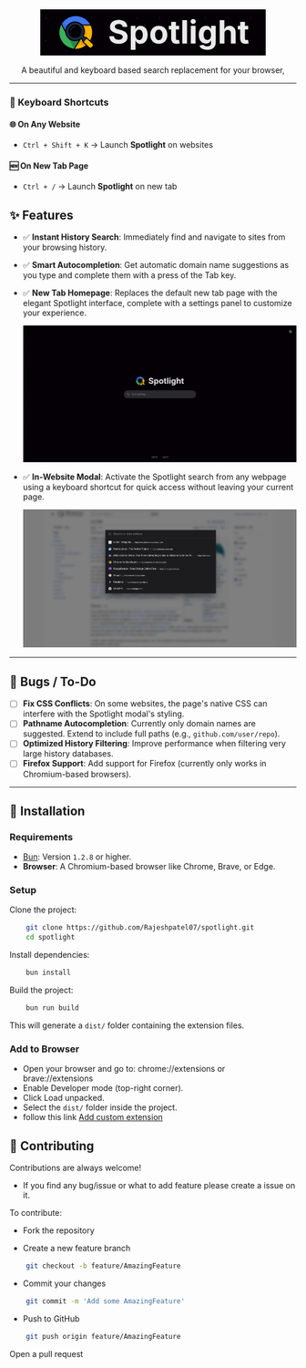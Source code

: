<div align="center">
  <img src="src/assets/logo.png" alt="Spotlight Logo"/>

</div>

<p align="center">
  A beautiful and keyboard based search replacement for your browser,<br>

</p>

---
### 🎹 Keyboard Shortcuts

#### 🌐 On Any Website
- `Ctrl + Shift + K` → Launch **Spotlight** on websites

#### 🆕 On New Tab Page
- `Ctrl + /` → Launch **Spotlight** on new tab


## ✨ Features

- ✅ **Instant History Search**: Immediately find and navigate to sites from your browsing history.
- ✅ **Smart Autocompletion**: Get automatic domain name suggestions as you type and complete them with a press of the Tab key.
- ✅ **New Tab Homepage**: Replaces the default new tab page with the elegant Spotlight interface, complete with a settings panel to customize your experience.  

  ![New Tab](src/assets/newtab.png)
- ✅ **In-Website Modal**: Activate the Spotlight search from any webpage using a keyboard shortcut for quick access without leaving your current page.  

  ![spotlight](src/assets/spotlightmodel.png)

---

## 🐛 Bugs / To-Do

- [ ] **Fix CSS Conflicts**: On some websites, the page's native CSS can interfere with the Spotlight modal's styling.
- [ ] **Pathname Autocompletion**: Currently only domain names are suggested. Extend to include full paths (e.g., `github.com/user/repo`).
- [ ] **Optimized History Filtering**: Improve performance when filtering very large history databases.
- [ ] **Firefox Support**: Add support for Firefox (currently only works in Chromium-based browsers).

---

## 🚀 Installation

### Requirements

- [Bun](https://bun.sh/): Version `1.2.8` or higher.
- **Browser**: A Chromium-based browser like Chrome, Brave, or Edge.

### Setup

Clone the project:

```bash
    git clone https://github.com/Rajeshpatel07/spotlight.git
    cd spotlight
```

Install dependencies:

```bash
    bun install
```
Build the project:

```bash
    bun run build
```
This will generate a `dist/` folder containing the extension files.

### Add to Browser
- Open your browser and go to: chrome://extensions or brave://extensions
- Enable Developer mode (top-right corner).
- Click Load unpacked.
- Select the `dist/` folder inside the project.
- follow this link [Add custom extension](https://developer.chrome.com/docs/extensions/get-started/tutorial/hello-world#load-unpacked)


## 🤝 Contributing
Contributions are always welcome!
- If you find any bug/issue or what to add feature please create a issue on it.

To contribute:
- Fork the repository

- Create a new feature branch

```bash
    git checkout -b feature/AmazingFeature
```
- Commit your changes

```bash
    git commit -m 'Add some AmazingFeature'
```
- Push to GitHub

```bash
    git push origin feature/AmazingFeature
```
Open a pull request
